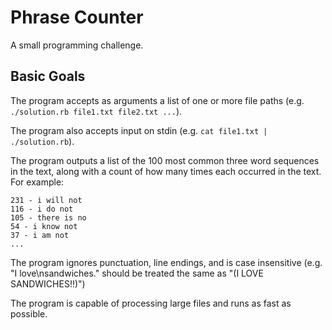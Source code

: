 Phrase Counter
==============

A small programming challenge.

Basic Goals
-----------
The program accepts as arguments a list of one or more file paths (e.g. `./solution.rb file1.txt file2.txt ...`).

The program also accepts input on stdin (e.g. `cat file1.txt | ./solution.rb`).

The program outputs a list of the 100 most common three word sequences in the text, along with a count of how many times each occurred in the text.
  For example:

```
231 - i will not
116 - i do not
105 - there is no
54 - i know not
37 - i am not
...
```

The program ignores punctuation, line endings, and is case insensitive (e.g. "I love\nsandwiches." should be treated the same as "(I LOVE SANDWICHES!!)")

The program is capable of processing large files and runs as fast as possible.
